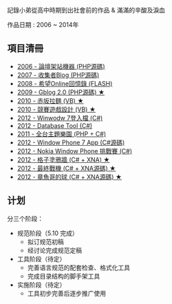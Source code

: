 記錄小弟從高中時期到出社會前的作品 & 滿滿的辛酸及淚血

作品日期 : 2006 ~ 2014年      


## 項目清冊  

* [2006 - 論壇架站機器  (PHP源碼)](./MyProject/Flash_http/)
* [2007 - 收集者Blog  (PHP源碼)](./MyProject/Blog/)
* [2008 - 希望Online回憶錄  (FLASH)](./MyProject/Flash/)
* [2009 - Gblog 2.0  (PHP源碼) ★](./MyProject/Gblog/)
* [2010 - 赤坂拉麵  (VB) ★](./MyProject/noodles/)
* [2010 - 競賽遊戲設計  (VB) ★](./MyProject/CarGame/)
* [2012 - Winwodw 7登入檔  (C#)](./MyProject/WindowRegiter/)
* [2012 - Database Tool  (C#)](./MyProject/DatabaseTool/)
* [2011 - 全台主題樂園  (PHP + C#)](./MyProject/park/)
* [2012 - Window Phone 7 App  (C#源碼)](./MyProject/WindowPhone7app/)
* [2012 - Nokia Window Phone 挑戰賽  (C#)](./MyProject/NokiaWindowPhone/)
* [2012 - 格子塗鴉牆  (C# + XNA) ★](./MyProject/wall/)
* [2012 - 最終戰機  (C# + XNA源碼) ★](./MyProject/hero/)
* [2012 - 章魚哥的球  (C# + XNA源碼) ★](./MyProject/Bobo/)




## 计划

分三个阶段：

* 规范阶段（5.10 完成）
    * 拟订规范初稿
    * 经讨论完成规范定稿
* 工具阶段（待定）
    * 完善语言规范的配套检查、格式化工具
    * 完成目录结构的脚手架工具
* 实施阶段（待定）
    * 工具初步完善后逐步推广使用

